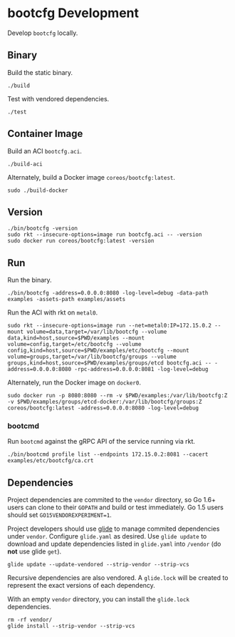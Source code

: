 
# bootcfg Development

Develop `bootcfg` locally.

## Binary

Build the static binary.

    ./build

Test with vendored dependencies.

    ./test

## Container Image

Build an ACI `bootcfg.aci`.

    ./build-aci

Alternately, build a Docker image `coreos/bootcfg:latest`.

    sudo ./build-docker

## Version

    ./bin/bootcfg -version
    sudo rkt --insecure-options=image run bootcfg.aci -- -version
    sudo docker run coreos/bootcfg:latest -version

## Run

Run the binary.

    ./bin/bootcfg -address=0.0.0.0:8080 -log-level=debug -data-path examples -assets-path examples/assets

Run the ACI with rkt on `metal0`.

    sudo rkt --insecure-options=image run --net=metal0:IP=172.15.0.2 --mount volume=data,target=/var/lib/bootcfg --volume data,kind=host,source=$PWD/examples --mount volume=config,target=/etc/bootcfg --volume config,kind=host,source=$PWD/examples/etc/bootcfg --mount volume=groups,target=/var/lib/bootcfg/groups --volume groups,kind=host,source=$PWD/examples/groups/etcd bootcfg.aci -- -address=0.0.0.0:8080 -rpc-address=0.0.0.0:8081 -log-level=debug

Alternately, run the Docker image on `docker0`.

    sudo docker run -p 8080:8080 --rm -v $PWD/examples:/var/lib/bootcfg:Z -v $PWD/examples/groups/etcd-docker:/var/lib/bootcfg/groups:Z coreos/bootcfg:latest -address=0.0.0.0:8080 -log-level=debug

### bootcmd

Run `bootcmd` against the gRPC API of the service running via rkt.

    ./bin/bootcmd profile list --endpoints 172.15.0.2:8081 --cacert examples/etc/bootcfg/ca.crt

## Dependencies

Project dependencies are commited to the `vendor` directory, so Go 1.6+ users can clone to their `GOPATH` and build or test immediately. Go 1.5 users should set `GO15VENDOREXPERIMENT=1`.

Project developers should use [glide](https://github.com/Masterminds/glide) to manage commited dependencies under `vendor`. Configure `glide.yaml` as desired. Use `glide update` to download and update dependencies listed in `glide.yaml` into `/vendor` (do **not** use glide `get`).

    glide update --update-vendored --strip-vendor --strip-vcs

Recursive dependencies are also vendored. A `glide.lock` will be created to represent the exact versions of each dependency.

With an empty `vendor` directory, you can install the `glide.lock` dependencies.

    rm -rf vendor/
    glide install --strip-vendor --strip-vcs
